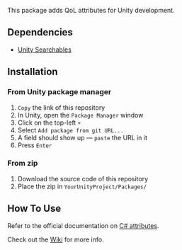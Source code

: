 This package adds QoL attributes for Unity development.

## Dependencies
- [Unity Searchables](https://github.com/Kiryonn/com.kiryonn.unity-searchables)


## Installation
### From Unity package manager
1. `Copy` the link of this repository
2. In Unity, open the `Package Manager` window
3. Click on the top-left `+`
4. Select `Add package from git URL...`
5. A field should show up — `paste` the URL in it
6. Press `Enter`

### From zip
1. Download the source code of this repository
2. Place the zip in `YourUnityProject/Packages/`


## How To Use
Refer to the official documentation on [C# attributes](https://learn.microsoft.com/en-us/dotnet/csharp/advanced-topics/reflection-and-attributes/).

Check out the [Wiki](https://github.com/Kiryonn/com.kiryonn.unity-attributes/wiki) for more info.